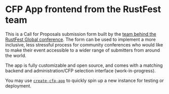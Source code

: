 # CFP App frontend from the RustFest team

This is a Call for Proposals submission form built by the [team behind the RustFest Global conference](https://rustfest.world/news/say-hello-rustfest-global-2021#compile-once-run-anywhere). The form can be used to implement a more inclusive, less stressful process for community conferences who would like to make their event accessible to a wider range of submitters from around the world.

The app is fully customizable and open source, and comes with a matching backend and administration/CFP selection interface (work-in-progress).

You may use [`create-cfp-app`](https://www.npmjs.com/package/create-cfp-app) to quickly spin up a new instance for testing or deployment.

